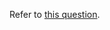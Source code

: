 Refer to [this question](https://stackoverflow.com/questions/54881109/protocol-with-where-causes-crash).
